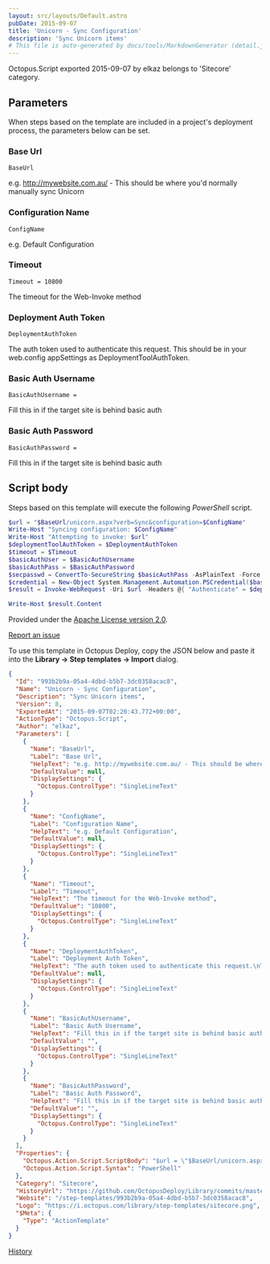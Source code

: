 ```yaml
---
layout: src/layouts/Default.astro
pubDate: 2015-09-07
title: 'Unicorn - Sync Configuration'
description: 'Sync Unicorn items'
# This file is auto-generated by docs/tools/MarkdownGenerator (detail.js)
---
```


Octopus.Script exported 2015-09-07 by elkaz belongs to 'Sitecore' category.

## Parameters

When steps based on the template are included in a project's deployment process, the parameters below can be set.


<div class="param">

### Base Url

`BaseUrl`

e.g. http://mywebsite.com.au/ - This should be where you'd normally manually sync Unicorn

</div>
        
<div class="param">

### Configuration Name

`ConfigName`

e.g. Default Configuration

</div>
        
<div class="param">

### Timeout

`Timeout = 10800`

The timeout for the Web-Invoke method

</div>
        
<div class="param">

### Deployment Auth Token

`DeploymentAuthToken`

The auth token used to authenticate this request.
This should be in your web.config appSettings as DeploymentToolAuthToken.

</div>
        
<div class="param">

### Basic Auth Username

`BasicAuthUsername = `

Fill this in if the target site is behind basic auth

</div>
        
<div class="param">

### Basic Auth Password

`BasicAuthPassword = `

Fill this in if the target site is behind basic auth

</div>
        

## Script body

Steps based on this template will execute the following *PowerShell* script.

```PowerShell
$url = "$BaseUrl/unicorn.aspx?verb=Sync&configuration=$ConfigName"
Write-Host "Syncing configuration: $ConfigName"
Write-Host "Attempting to invoke: $url"
$deploymentToolAuthToken = $DeploymentAuthToken
$timeout = $Timeout
$basicAuthUser = $BasicAuthUsername
$basicAuthPass = $BasicAuthPassword
$secpasswd = ConvertTo-SecureString $basicAuthPass -AsPlainText -Force
$credential = New-Object System.Management.Automation.PSCredential($basicAuthUser, $secpasswd)
$result = Invoke-WebRequest -Uri $url -Headers @{ "Authenticate" = $deploymentToolAuthToken } -TimeoutSec $timeout -UseBasicParsing 

Write-Host $result.Content
```

Provided under the [Apache License version 2.0](https://github.com/OctopusDeploy/Library/blob/master/LICENSE.txt).

[Report an issue](https://github.com/OctopusDeploy/Library/issues/new?assignees=&labels=&projects=&template=bug-report.yml&title=Issue%20with%20Unicorn%20-%20Sync%20Configuration&step-template=Unicorn%20-%20Sync%20Configuration)

<div class="get-json">

To use this template in Octopus Deploy, copy the JSON below and paste it into the **Library → Step templates → Import** dialog.

```json
{
  "Id": "993b2b9a-05a4-4dbd-b5b7-3dc0358acac8",
  "Name": "Unicorn - Sync Configuration",
  "Description": "Sync Unicorn items",
  "Version": 8,
  "ExportedAt": "2015-09-07T02:20:43.772+00:00",
  "ActionType": "Octopus.Script",
  "Author": "elkaz",
  "Parameters": [
    {
      "Name": "BaseUrl",
      "Label": "Base Url",
      "HelpText": "e.g. http://mywebsite.com.au/ - This should be where you'd normally manually sync Unicorn",
      "DefaultValue": null,
      "DisplaySettings": {
        "Octopus.ControlType": "SingleLineText"
      }
    },
    {
      "Name": "ConfigName",
      "Label": "Configuration Name",
      "HelpText": "e.g. Default Configuration",
      "DefaultValue": null,
      "DisplaySettings": {
        "Octopus.ControlType": "SingleLineText"
      }
    },
    {
      "Name": "Timeout",
      "Label": "Timeout",
      "HelpText": "The timeout for the Web-Invoke method",
      "DefaultValue": "10800",
      "DisplaySettings": {
        "Octopus.ControlType": "SingleLineText"
      }
    },
    {
      "Name": "DeploymentAuthToken",
      "Label": "Deployment Auth Token",
      "HelpText": "The auth token used to authenticate this request.\nThis should be in your web.config appSettings as DeploymentToolAuthToken.",
      "DefaultValue": null,
      "DisplaySettings": {
        "Octopus.ControlType": "SingleLineText"
      }
    },
    {
      "Name": "BasicAuthUsername",
      "Label": "Basic Auth Username",
      "HelpText": "Fill this in if the target site is behind basic auth",
      "DefaultValue": "",
      "DisplaySettings": {
        "Octopus.ControlType": "SingleLineText"
      }
    },
    {
      "Name": "BasicAuthPassword",
      "Label": "Basic Auth Password",
      "HelpText": "Fill this in if the target site is behind basic auth",
      "DefaultValue": "",
      "DisplaySettings": {
        "Octopus.ControlType": "SingleLineText"
      }
    }
  ],
  "Properties": {
    "Octopus.Action.Script.ScriptBody": "$url = \"$BaseUrl/unicorn.aspx?verb=Sync&configuration=$ConfigName\"\nWrite-Host \"Syncing configuration: $ConfigName\"\nWrite-Host \"Attempting to invoke: $url\"\n$deploymentToolAuthToken = $DeploymentAuthToken\n$timeout = $Timeout\n$basicAuthUser = $BasicAuthUsername\n$basicAuthPass = $BasicAuthPassword\n$secpasswd = ConvertTo-SecureString $basicAuthPass -AsPlainText -Force\n$credential = New-Object System.Management.Automation.PSCredential($basicAuthUser, $secpasswd)\n$result = Invoke-WebRequest -Uri $url -Headers @{ \"Authenticate\" = $deploymentToolAuthToken } -TimeoutSec $timeout -UseBasicParsing \n\nWrite-Host $result.Content",
    "Octopus.Action.Script.Syntax": "PowerShell"
  },
  "Category": "Sitecore",
  "HistoryUrl": "https://github.com/OctopusDeploy/Library/commits/master/step-templates//opt/buildagent/work/75443764cd38076d/step-templates/unicorn-sync-configuration.json",
  "Website": "/step-templates/993b2b9a-05a4-4dbd-b5b7-3dc0358acac8",
  "Logo": "https://i.octopus.com/library/step-templates/sitecore.png",
  "$Meta": {
    "Type": "ActionTemplate"
  }
}
```

[History](https://github.com/OctopusDeploy/Library/commits/master/step-templates/https://github.com/OctopusDeploy/Library/commits/master/step-templates//opt/buildagent/work/75443764cd38076d/step-templates/unicorn-sync-configuration.json)

</div>
